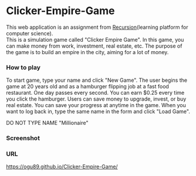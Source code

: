 # Clicker-Empire-Game

This web application is an assignment from <a href="https://recursionist.io/">Recursion</a>(learning platform for computer science).<br>
This is a simulation game called "Clicker Empire Game". In this game, you can make money from work, investment, real estate, etc.
The purpose of the game is to build an empire in the city, aiming for a lot of money.


### How to play
To start game, type your name and click "New Game".
The user begins the game at 20 years old and as a hamburger flipping job at a fast food restaurant. One day passes every second.
You can earn $0.25 every time you click the hamburger. Users can save money to upgrade, invest, or buy real estate.
You can save your progress at anytime in the game. When you want to log back in, type the same name in the form and click "Load Game".

DO NOT TYPE NAME "Millionaire" 
### Screenshot


### URL
<a href="https://ogu89.github.io/Battery-Finder-Program/">https://ogu89.github.io/Clicker-Empire-Game/</a>

